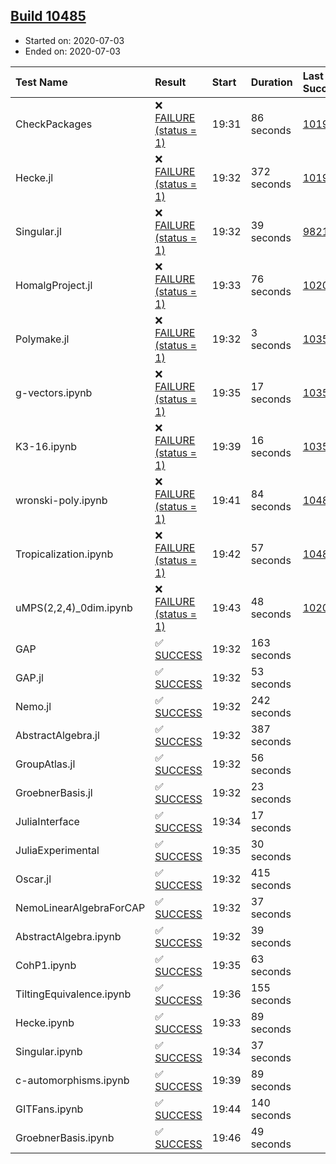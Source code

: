 ## [Build 10485](https://oscarci.mathematik.uni-kl.de/job/oscar/10485/)

* Started on: 2020-07-03
* Ended on: 2020-07-03

| Test Name    | Result | Start | Duration | Last Success | First Failure |
|:-------------|:-------|:------|:---------|:-------------|:--------------|
| CheckPackages | ❌ [FAILURE (status = 1)](https://oscarci.mathematik.uni-kl.de/job/oscar/10485/artifact/logs/build-10485/CheckPackages.log) | 19:31 | 86 seconds | [10197](https://oscarci.mathematik.uni-kl.de/job/oscar/10197/) | [10198](https://oscarci.mathematik.uni-kl.de/job/oscar/10198/) |
| Hecke.jl | ❌ [FAILURE (status = 1)](https://oscarci.mathematik.uni-kl.de/job/oscar/10485/artifact/logs/build-10485/Hecke.jl.log) | 19:32 | 372 seconds | [10197](https://oscarci.mathematik.uni-kl.de/job/oscar/10197/) | [10198](https://oscarci.mathematik.uni-kl.de/job/oscar/10198/) |
| Singular.jl | ❌ [FAILURE (status = 1)](https://oscarci.mathematik.uni-kl.de/job/oscar/10485/artifact/logs/build-10485/Singular.jl.log) | 19:32 | 39 seconds | [9821](https://oscarci.mathematik.uni-kl.de/job/oscar/9821/) | [9822](https://oscarci.mathematik.uni-kl.de/job/oscar/9822/) |
| HomalgProject.jl | ❌ [FAILURE (status = 1)](https://oscarci.mathematik.uni-kl.de/job/oscar/10485/artifact/logs/build-10485/HomalgProject.jl.log) | 19:33 | 76 seconds | [10209](https://oscarci.mathematik.uni-kl.de/job/oscar/10209/) | [10210](https://oscarci.mathematik.uni-kl.de/job/oscar/10210/) |
| Polymake.jl | ❌ [FAILURE (status = 1)](https://oscarci.mathematik.uni-kl.de/job/oscar/10485/artifact/logs/build-10485/Polymake.jl.log) | 19:32 | 3 seconds | [10356](https://oscarci.mathematik.uni-kl.de/job/oscar/10356/) | [10357](https://oscarci.mathematik.uni-kl.de/job/oscar/10357/) |
| g-vectors.ipynb | ❌ [FAILURE (status = 1)](https://oscarci.mathematik.uni-kl.de/job/oscar/10485/artifact/logs/build-10485/g-vectors.ipynb.log) | 19:35 | 17 seconds | [10356](https://oscarci.mathematik.uni-kl.de/job/oscar/10356/) | [10357](https://oscarci.mathematik.uni-kl.de/job/oscar/10357/) |
| K3-16.ipynb | ❌ [FAILURE (status = 1)](https://oscarci.mathematik.uni-kl.de/job/oscar/10485/artifact/logs/build-10485/K3-16.ipynb.log) | 19:39 | 16 seconds | [10356](https://oscarci.mathematik.uni-kl.de/job/oscar/10356/) | [10357](https://oscarci.mathematik.uni-kl.de/job/oscar/10357/) |
| wronski-poly.ipynb | ❌ [FAILURE (status = 1)](https://oscarci.mathematik.uni-kl.de/job/oscar/10485/artifact/logs/build-10485/wronski-poly.ipynb.log) | 19:41 | 84 seconds | [10484](https://oscarci.mathematik.uni-kl.de/job/oscar/10484/) | [10485](https://oscarci.mathematik.uni-kl.de/job/oscar/10485/) |
| Tropicalization.ipynb | ❌ [FAILURE (status = 1)](https://oscarci.mathematik.uni-kl.de/job/oscar/10485/artifact/logs/build-10485/Tropicalization.ipynb.log) | 19:42 | 57 seconds | [10482](https://oscarci.mathematik.uni-kl.de/job/oscar/10482/) | [10483](https://oscarci.mathematik.uni-kl.de/job/oscar/10483/) |
| uMPS(2,2,4)_0dim.ipynb | ❌ [FAILURE (status = 1)](https://oscarci.mathematik.uni-kl.de/job/oscar/10485/artifact/logs/build-10485/uMPS-2-2-4-_0dim.ipynb.log) | 19:43 | 48 seconds | [10209](https://oscarci.mathematik.uni-kl.de/job/oscar/10209/) | [10210](https://oscarci.mathematik.uni-kl.de/job/oscar/10210/) |
| GAP | ✅ [SUCCESS](https://oscarci.mathematik.uni-kl.de/job/oscar/10485/artifact/logs/build-10485/GAP.log) | 19:32 | 163 seconds |  |  |
| GAP.jl | ✅ [SUCCESS](https://oscarci.mathematik.uni-kl.de/job/oscar/10485/artifact/logs/build-10485/GAP.jl.log) | 19:32 | 53 seconds |  |  |
| Nemo.jl | ✅ [SUCCESS](https://oscarci.mathematik.uni-kl.de/job/oscar/10485/artifact/logs/build-10485/Nemo.jl.log) | 19:32 | 242 seconds |  |  |
| AbstractAlgebra.jl | ✅ [SUCCESS](https://oscarci.mathematik.uni-kl.de/job/oscar/10485/artifact/logs/build-10485/AbstractAlgebra.jl.log) | 19:32 | 387 seconds |  |  |
| GroupAtlas.jl | ✅ [SUCCESS](https://oscarci.mathematik.uni-kl.de/job/oscar/10485/artifact/logs/build-10485/GroupAtlas.jl.log) | 19:32 | 56 seconds |  |  |
| GroebnerBasis.jl | ✅ [SUCCESS](https://oscarci.mathematik.uni-kl.de/job/oscar/10485/artifact/logs/build-10485/GroebnerBasis.jl.log) | 19:32 | 23 seconds |  |  |
| JuliaInterface | ✅ [SUCCESS](https://oscarci.mathematik.uni-kl.de/job/oscar/10485/artifact/logs/build-10485/JuliaInterface.log) | 19:34 | 17 seconds |  |  |
| JuliaExperimental | ✅ [SUCCESS](https://oscarci.mathematik.uni-kl.de/job/oscar/10485/artifact/logs/build-10485/JuliaExperimental.log) | 19:35 | 30 seconds |  |  |
| Oscar.jl | ✅ [SUCCESS](https://oscarci.mathematik.uni-kl.de/job/oscar/10485/artifact/logs/build-10485/Oscar.jl.log) | 19:32 | 415 seconds |  |  |
| NemoLinearAlgebraForCAP | ✅ [SUCCESS](https://oscarci.mathematik.uni-kl.de/job/oscar/10485/artifact/logs/build-10485/NemoLinearAlgebraForCAP.log) | 19:32 | 37 seconds |  |  |
| AbstractAlgebra.ipynb | ✅ [SUCCESS](https://oscarci.mathematik.uni-kl.de/job/oscar/10485/artifact/logs/build-10485/AbstractAlgebra.ipynb.log) | 19:32 | 39 seconds |  |  |
| CohP1.ipynb | ✅ [SUCCESS](https://oscarci.mathematik.uni-kl.de/job/oscar/10485/artifact/logs/build-10485/CohP1.ipynb.log) | 19:35 | 63 seconds |  |  |
| TiltingEquivalence.ipynb | ✅ [SUCCESS](https://oscarci.mathematik.uni-kl.de/job/oscar/10485/artifact/logs/build-10485/TiltingEquivalence.ipynb.log) | 19:36 | 155 seconds |  |  |
| Hecke.ipynb | ✅ [SUCCESS](https://oscarci.mathematik.uni-kl.de/job/oscar/10485/artifact/logs/build-10485/Hecke.ipynb.log) | 19:33 | 89 seconds |  |  |
| Singular.ipynb | ✅ [SUCCESS](https://oscarci.mathematik.uni-kl.de/job/oscar/10485/artifact/logs/build-10485/Singular.ipynb.log) | 19:34 | 37 seconds |  |  |
| c-automorphisms.ipynb | ✅ [SUCCESS](https://oscarci.mathematik.uni-kl.de/job/oscar/10485/artifact/logs/build-10485/c-automorphisms.ipynb.log) | 19:39 | 89 seconds |  |  |
| GITFans.ipynb | ✅ [SUCCESS](https://oscarci.mathematik.uni-kl.de/job/oscar/10485/artifact/logs/build-10485/GITFans.ipynb.log) | 19:44 | 140 seconds |  |  |
| GroebnerBasis.ipynb | ✅ [SUCCESS](https://oscarci.mathematik.uni-kl.de/job/oscar/10485/artifact/logs/build-10485/GroebnerBasis.ipynb.log) | 19:46 | 49 seconds |  |  |
